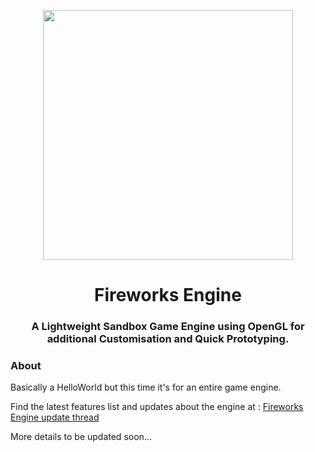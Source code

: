 <p align="center">
  <img width=400" src="https://github.com/Pikachuxxxx/Fireworks-Engine/blob/master/fireworks%20logo.png">
</p>
<h1 align="center"> Fireworks Engine </h1>

<p align="center">
<h3 align="center">A Lightweight Sandbox Game Engine using OpenGL for additional Customisation and Quick Prototyping.</h3>
</p>

### About
Basically a HelloWorld but this time it's for an entire game engine.

Find the latest features list and updates about the engine at : [Fireworks Engine update thread](https://twitter.com/GameGraphicsGuy/status/1300449455733239808)


More details to be updated soon...
